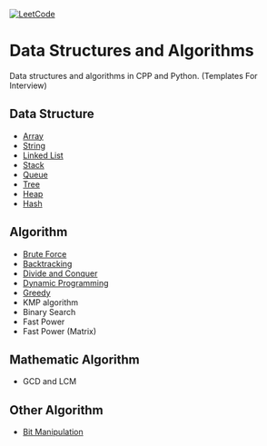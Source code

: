 [![LeetCode](https://img.shields.io/badge/Leetcode-Algorithm-brightgreen)](https://leetcode-cn.com/)

# Data Structures and Algorithms
Data structures and algorithms in CPP and Python. (Templates For Interview)

## Data Structure
* [Array](./DataStructure/array)
* [String](./DataStructure/string)
* [Linked List](./DataStructure/linked_list)
* [Stack](./DataStructure/stack)
* [Queue](./DataStructure/queue)
* [Tree](./DataStructure/tree)
* [Heap](./DataStructure/heap)
* [Hash](./DataStructure/hash)

## Algorithm
* [Brute Force](./Algorithm/bruteforce)
* [Backtracking](./Algorithm/backtracking)
* [Divide and Conquer](./Algorithm/divide_and_conquer)
* [Dynamic Programming](./Algorithm/dynamic_programming)
* [Greedy](./Algorithm/greedy)
* KMP algorithm
* Binary Search
* Fast Power
* Fast Power (Matrix)

## Mathematic Algorithm
* GCD and LCM

## Other Algorithm
* [Bit Manipulation]()
